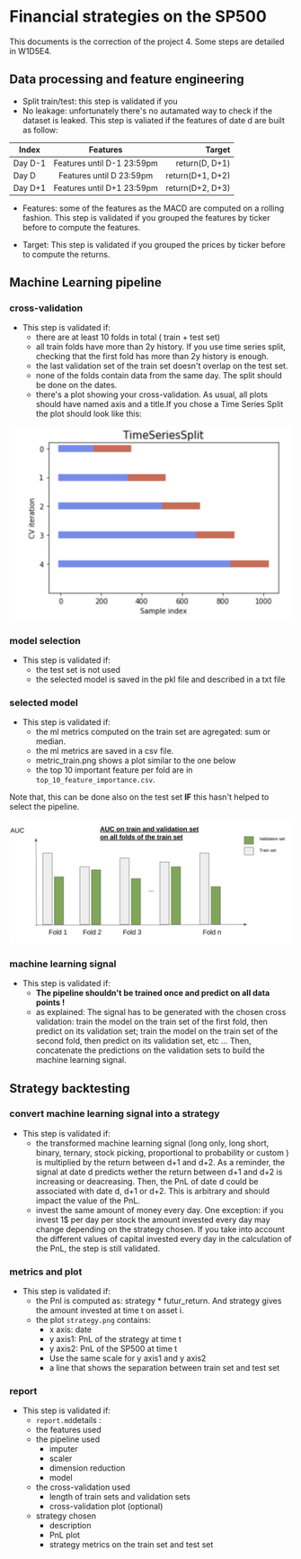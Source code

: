 # Financial strategies on the SP500
 
 This documents is the correction of the project 4. Some steps are detailed in W1D5E4. 
 
## **Data processing and feature engineering**

- Split train/test: this step is validated if you 
- No leakage: unfortunately there's no autamated way to check if the dataset is leaked. This step is valiated if the features of date d are built as follow: 

| Index    |  Features                   |Target |
|----------|:-------------:              |------:|
| Day D-1  |  Features until D-1 23:59pm | return(D, D+1) |
| Day D    |  Features until D 23:59pm | return(D+1, D+2) |
| Day D+1  |  Features until D+1 23:59pm   | return(D+2, D+3) |

- Features: some of the features as the MACD are computed on a rolling fashion. This step is validated if you grouped the features by ticker before to compute the features. 

- Target: This step is validated if you grouped the prices by ticker before to compute the returns. 



## **Machine Learning pipeline**

### cross-validation

- This step is validated if:
    - there are at least 10 folds in total ( train + test set)
    - all train folds have more than 2y history. If you use time series split, checking that the first fold has more than 2y history is enough. 
    - the last validation set of the train set doesn't overlap on the test set. 
    - none of the folds contain data from the same day. The split should be done on the dates. 
    - there's a plot showing your cross-validation. As usual, all plots should have named axis and a title.If you chose a Time Series Split the plot should look like this: 


![alt text][timeseries]

[timeseries]: images/Time_series_split.png "Time Series split" 


### model selection

- This step is validated if:
    -  the test set is not used
    - the selected model is saved in the pkl file and described in a txt file

### selected model

- This step is validated if:
    - the ml metrics computed on the train set are agregated: sum or median. 
    - the ml metrics are saved in a csv file.
    - metric_train.png shows a plot similar to the one below
    - the top 10 important feature per fold are in `top_10_feature_importance.csv`. 

Note that, this can be done also on the test set **IF** this hasn't helped to select the pipeline. 

![alt text][barplot]

[barplot]: images/metric_plot.png "Metric plot"

### machine learning signal

- This step is validated if: 
    - **The pipeline shouldn't be trained once and predict on all data points !** 
    - as explained: The signal has to be generated with the chosen cross validation: train the model on the train set of the first fold, then predict on its validation set; train the model on the train set of the second fold, then predict on its validation set, etc ... Then, concatenate the predictions on the validation sets to build the machine learning signal.


## **Strategy backtesting**

### convert machine learning signal into a strategy
- This step is validated if: 
    - the transformed machine learning signal (long only, long short, binary, ternary, stock picking, proportional to probability or custom ) is multiplied by the return between d+1 and d+2. As a reminder, the signal at date d predicts wether the return between d+1 and d+2 is increasing or deacreasing. Then, the PnL of date d could be associated with date d, d+1 or d+2. This is arbitrary and should impact the value of the PnL. 
    - invest the same amount of money every day. One exception: if you invest 1$ per day per stock the amount invested every day may change depending on the strategy chosen. If you take into account the different values of capital invested every day in the calculation of the PnL, the step is still validated. 

### metrics and plot
- This step is validated if: 
    - the Pnl is computed as: strategy * futur_return. And strategy gives the amount invested at time t on asset i. 
    - the plot `strategy.png` contains:
        - x axis: date
        - y axis1: PnL of the strategy at time t
        - y axis2: PnL of the SP500 at time t
        - Use the same scale for y axis1 and y axis2
        - a line that shows the separation between train set and test set 

### report
- This step is validated if: 
    - `report.md`details :
    - the features used
    - the pipeline used
        - imputer
        - scaler
        - dimension reduction
        - model
    - the cross-validation used
        - length of train sets and validation sets
        - cross-validation plot (optional)
    - strategy chosen
        - description
        - PnL plot
        - strategy metrics on the train set and test set
